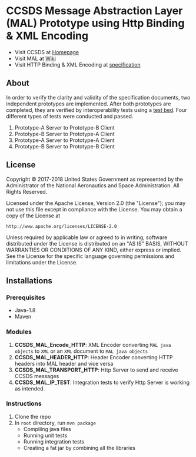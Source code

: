 # CCSDS Message Abstraction Layer (MAL) Prototype using Http Binding & XML Encoding
* Visit CCSDS at [Homepage](https://public.ccsds.org/default.aspx)
* Visit MAL at [Wiki](https://en.wikipedia.org/wiki/Message_Abstraction_Layer)
* Visit HTTP Binding & XML Encoding at [specification](https://public.ccsds.org/Pubs/524x3b1.pdf)
## About
In order to verify the clarity and validity of the specification documents, two independent prototypes are implemented. 
After both prototypes are completed, they are verified by interoperability tests using a [test bed](https://github.com/esa/CCSDS_MO_TESTBEDS).
Four different types of tests were conducted and passed. 
1. Prototype-A Server to Prototype-B Client
2. Prototype-B Server to Prototype-A Client
3. Prototype-A Server to Prototype-A Client
4. Prototype-B Server to Prototype-B Client
## License
Copyright © 2017-2018 United States Government as represented by the Administrator of the National Aeronautics and Space Administration. All Rights Reserved.

Licensed under the Apache License, Version 2.0 (the "License"); you may not use this file except in compliance with the License.
You may obtain a copy of the License at

    http://www.apache.org/licenses/LICENSE-2.0

Unless required by applicable law or agreed to in writing, software distributed under the License is distributed on an "AS IS" BASIS,
WITHOUT WARRANTIES OR CONDITIONS OF ANY KIND, either express or implied. See the License for the specific language governing permissions and limitations under the License.
## Installations
### Prerequisites
* Java-1.8
* Maven
### Modules
1. **CCSDS_MAL_Encode_HTTP**: XML Encoder converting `MAL java objects` to `XML` or an `XML` document to `MAL java objects`
2. **CCSDS_MAL_HEADER_HTTP**: Header Encoder converting HTTP headers into MAL header and vice versa
3. **CCSDS_MAL_TRANSPORT_HTTP**: Http Server to send and receive CCSDS messages
4. **CCSDS_MAL_IP_TEST**: Integration tests to verify Http Server is working as intended. 
### Instructions
1. Clone the repo
2. In `root` directory, run `mvn package`
   * Compiling java files
   * Running unit tests
   * Running integration tests
   * Creating a fat jar by combining all the libraries
   

